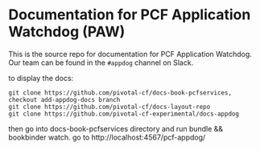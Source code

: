 # Documentation for PCF Application Watchdog (PAW)

This is the source repo for documentation for PCF Application Watchdog. Our team can be found in the `#appdog` channel on Slack.

to display the docs:

    git clone https://github.com/pivotal-cf/docs-book-pcfservices, checkout add-appdog-docs branch
    git clone https://github.com/pivotal-cf/docs-layout-repo
    git clone https://github.com/pivotal-cf-experimental/docs-appdog

then go into docs-book-pcfservices directory and run bundle && bookbinder watch. go to http://localhost:4567/pcf-appdog/
